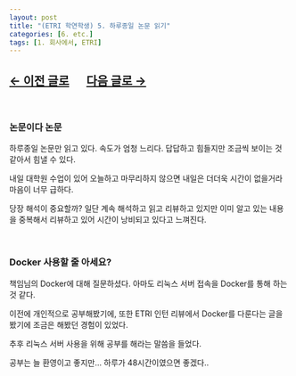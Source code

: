 ```yaml
---
layout: post
title: "(ETRI 학연학생) 5. 하루종일 논문 읽기"
categories: [6. etc.]
tags: [1. 회사에서, ETRI]
---
```


## [←  이전 글로](https://maizer2.github.io/회사에서/2022/03/07/(ETRI-학연학생)-4.-둘째주-월요일의-회의.html) 　 [다음 글로 →](https://maizer2.github.io/회사에서/2022/03/09/(ETRI-학연학생)-6.-휴일에는-수업과-논문.html)

<br/>

### 논문이다 논문

하루종일 논문만 읽고 있다. 속도가 엄청 느리다. 답답하고 힘들지만 조금씩 보이는 것 같아서 힘낼 수 있다.

내일 대학원 수업이 있어 오늘하고 마무리하지 않으면 내일은 더더욱 시간이 없을거라 마음이 너무 급하다.

당장 해석이 중요할까? 일단 계속 해석하고 읽고 리뷰하고 있지만 이미 알고 있는 내용을 중복해서 리뷰하고 있어 시간이 낭비되고 있다고 느껴진다.

<br/>

### Docker 사용할 줄 아세요?

책임님의 Docker에 대해 질문하셨다. 아마도 리눅스 서버 접속을 Docker를 통해 하는 것 같다.

이전에 개인적으로 공부해봤기에, 또한 ETRI 인턴 리뷰에서 Docker를 다룬다는 글을 봤기에 조금은 해봤던 경험이 있었다.

추후 리눅스 서버 사용을 위해 공부를 해라는 말씀을 들었다.

공부는 늘 환영이고 좋지만... 하루가 48시간이였으면 좋겠다..
